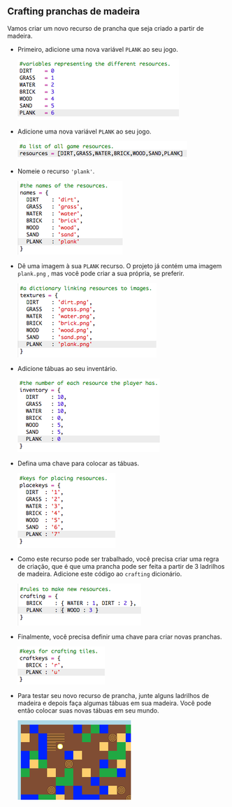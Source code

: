 ## Crafting pranchas de madeira

Vamos criar um novo recurso de prancha que seja criado a partir de madeira.

+ Primeiro, adicione uma nova variável `PLANK` ao seu jogo.
    
    ![captura de tela](images/craft-plank-const.png)

+ Adicione uma nova variável `PLANK` ao seu jogo.
    
    ![captura de tela](images/craft-plank-resources.png)

+ Nomeie o recurso `'plank'`.
    
    ![captura de tela](images/craft-plank-names.png)

+ Dê uma imagem à sua `PLANK` recurso. O projeto já contém uma imagem `plank.png` , mas você pode criar a sua própria, se preferir.
    
    ![captura de tela](images/craft-plank-textures.png)

+ Adicione tábuas ao seu inventário.
    
    ![captura de tela](images/craft-plank-inventory.png)

+ Defina uma chave para colocar as tábuas.
    
    ![captura de tela](images/craft-plank-placekeys.png)

+ Como este recurso pode ser trabalhado, você precisa criar uma regra de criação, que é que uma prancha pode ser feita a partir de 3 ladrilhos de madeira. Adicione este código ao `crafting` dicionário.
    
    ![captura de tela](images/craft-plank-crafting.png)

+ Finalmente, você precisa definir uma chave para criar novas pranchas.
    
    ![captura de tela](images/craft-plank-craftkeys.png)

+ Para testar seu novo recurso de prancha, junte alguns ladrilhos de madeira e depois faça algumas tábuas em sua madeira. Você pode então colocar suas novas tábuas em seu mundo.
    
    ![captura de tela](images/craft-plank-test.png)